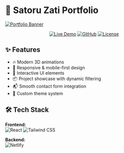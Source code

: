 # 🌟 Satoru Zati Portfolio 

[![Portfolio Banner](https://via.placeholder.com/1280x640/2d2d2d/ffffff?text=Satoru+Zati+Portfolio+Showcase)](https://satoruzati.netlify.app/)

<div align="center">

[![Live Demo](https://img.shields.io/badge/🚀_Live_Demo-000?style=for-the-badge&logo=vercel&logoColor=white)](https://satoruzati.netlify.app/)
[![GitHub](https://img.shields.io/badge/-VIEW_CODE-181717?style=for-the-badge&logo=github)](https://github.com/yourusername/your-repo)
[![License](https://img.shields.io/badge/License-MIT-blue.svg?style=for-the-badge)](https://opensource.org/licenses/MIT)

</div>

## ✨ Features

- 🔥 Modern 3D animations 
- 📱 Responsive & mobile-first design
- 🌈 Interactive UI elements
- 📦 Project showcase with dynamic filtering
- 📬 Smooth contact form integration
- 🎨 Custom theme system

## 🛠 Tech Stack

**Frontend:**  
![React](https://img.shields.io/badge/React-20232A?style=for-the-badge&logo=react&logoColor=61DAFB)
![Tailwind CSS](https://img.shields.io/badge/Tailwind_CSS-38B2AC?style=for-the-badge&logo=tailwind-css&logoColor=white)

**Backend:**  
![Netlify](https://img.shields.io/badge/Netlify-00C7B7?style=for-the-badge&logo=netlify&logoColor=white)


